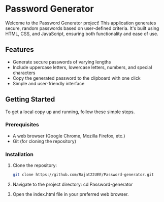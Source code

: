# Password Generator

Welcome to the Password Generator project! This application generates secure, random passwords based on user-defined criteria. It's built using HTML, CSS, and JavaScript, ensuring both functionality and ease of use.

## Features

- Generate secure passwords of varying lengths
- Include uppercase letters, lowercase letters, numbers, and special characters
- Copy the generated password to the clipboard with one click
- Simple and user-friendly interface

## Getting Started

To get a local copy up and running, follow these simple steps.

### Prerequisites

- A web browser (Google Chrome, Mozilla Firefox, etc.)
- Git (for cloning the repository)

### Installation

1. Clone the repository:
   ```bash
   git clone https://github.com/Rajat22UEE/Password-generator.git

2. Navigate to the project directory:
   cd Password-generator

3. Open the index.html file in your preferred web browser.